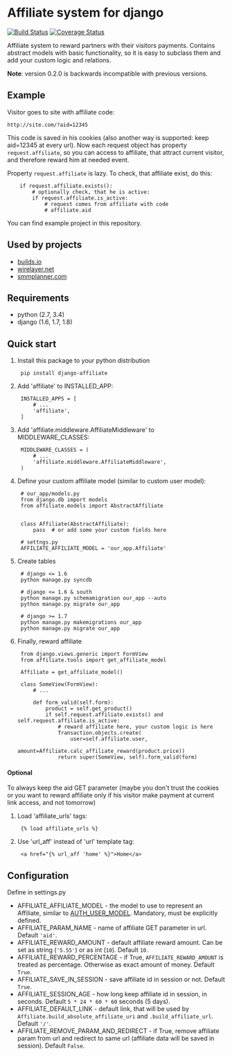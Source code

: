 Affiliate system for django
===========================

[![Build Status](https://travis-ci.org/st4lk/django-affiliate.svg?branch=master)](https://travis-ci.org/st4lk/django-affiliate) [![Coverage Status](https://coveralls.io/repos/st4lk/django-affiliate/badge.svg?branch=master)](https://coveralls.io/r/st4lk/django-affiliate?branch=master)


Affiliate system to reward partners with their visitors payments.
Contains abstract models with basic functionality, so it is easy
to subclass them and add your custom logic and relations.

**Note**: version 0.2.0 is backwards incompatible with previous versions.


Example
-------

Visitor goes to site with affiliate code:

    http://site.com/?aid=12345

This code is saved in his cookies (also another way is supported: keep aid=12345 at every url).
Now each request object has property `request.affiliate`, so you can access to affiliate, that attract current visitor, and therefore reward him at needed event.

Property `request.affiliate` is lazy. To check, that affiliate exist, do this:

        if request.affiliate.exists():
            # optionally check, that he is active:
            if request.affiliate.is_active:
                # request comes from affiliate with code 
                # affiliate.aid

You can find example project in this repository.

Used by projects
----------------
- [builds.io](http://builds.io/)
- [wirelayer.net](http://www.wirelayer.net/)
- [smmplanner.com](https://smmplanner.com/)


Requirements
-----------

- python (2.7, 3.4)
- django (1.6, 1.7, 1.8)


Quick start
-----------

1. Install this package to your python distribution

        pip install django-affiliate

2. Add 'affiliate' to INSTALLED_APP:

        INSTALLED_APPS = [
            # ...
            'affiliate',
        ]

3. Add 'affiliate.middleware.AffiliateMiddleware' to MIDDLEWARE_CLASSES:

        MIDDLEWARE_CLASSES = (
            # ...
            'affiliate.middleware.AffiliateMiddleware',
        )

4. Define your custom affiliate model (similar to custom user model):

        # our_app/models.py
        from django.db import models
        from affiliate.models import AbstractAffiliate


        class Affiliate(AbstractAffiliate):
            pass  # or add some your custom fields here

        # settngs.py
        AFFILIATE_AFFILIATE_MODEL = 'our_app.Affiliate'

5. Create tables

        # django <= 1.6
        python manage.py syncdb

        # django <= 1.6 & south
        python manage.py schemamigration our_app --auto
        python manage.py migrate our_app

        # django >= 1.7
        python manage.py makemigrations our_app
        python manage.py migrate our_app

6. Finally, reward affiliate

        from django.views.generic import FormView
        from affiliate.tools import get_affiliate_model

        Affiliate = get_affiliate_model()

        class SomeView(FormView):
            # ...

            def form_valid(self.form):
                product = self.get_product()
                if self.request.affiliate.exists() and self.request.affiliate.is_active:
                    # reward affiliate here, your custom logic is here
                    Transaction.objects.create(
                        user=self.affiliate.user,
                        amount=Affiliate.calc_affiliate_reward(product.price))
                    return super(SomeView, self).form_valid(form)

#### Optional

To always keep the aid GET parameter (maybe you don't trust the cookies or you want to reward affiliate only if his visitor make payment at current link access, and not tomorrow)

1. Load 'affiliate_urls' tags:

        {% load affiliate_urls %}

2. Use 'url_aff' instead of 'url' template tag:

        <a href="{% url_aff 'home' %}">Home</a>

Configuration
-------------

Define in settings.py

- AFFILIATE_AFFILIATE_MODEL - the model to use to represent an Affiliate, similar to [AUTH_USER_MODEL](https://docs.djangoproject.com/en/dev/ref/settings/#std:setting-AUTH_USER_MODEL). Mandatory, must be explicitly defined.
- AFFILIATE_PARAM_NAME - name of affiliate GET parameter in url. Default `'aid'`.
- AFFILIATE_REWARD_AMOUNT - default affiliate reward amount. Can be set as string (`'5.55'`) or as int (`10`). Default `10`.
- AFFILIATE_REWARD_PERCENTAGE - if True, `AFFILIATE_REWARD_AMOUNT` is treated as percentage. Otherwise as exact amount of money. Default `True`.
- AFFILIATE_SAVE_IN_SESSION - save affiliate id in session or not. Default `True`.
- AFFILIATE_SESSION_AGE - how long keep affiliate id in session, in seconds. Default `5 * 24 * 60 * 60` seconds (5 days).
- AFFILIATE_DEFAULT_LINK - default link, that will be used by `Affiliate.build_absolute_affiliate_uri` and `.build_affiliate_url`. Default `'/'`.
- AFFILIATE_REMOVE_PARAM_AND_REDIRECT - if True, remove affiliate param from url and redirect to same url (affiliate data will be saved in session). Default `False`.
